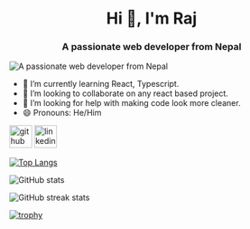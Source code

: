 <h1 align="center">Hi 👋, I'm Raj</h1>
<h3 align="center">A passionate web developer from Nepal</h3>

![A passionate web developer from Nepal](https://cdn.discordapp.com/attachments/711212809098231808/1243139580857683998/banner2.png?ex=66506374&is=664f11f4&hm=288dd1decf6262ef2b4e560312d159d4e0ccc0c83c30735dc77a7187296ec73a&)


- 🌱 I’m currently learning React, Typescript. 
- 👯 I’m looking to collaborate on any react based project. 
- 🤔 I’m looking for help with making code look more cleaner. 
- 😄 Pronouns: He/Him 


[<img src='https://upload.wikimedia.org/wikipedia/commons/a/ae/Github-desktop-logo-symbol.svg' alt='github' height='40'>](https://github.com/RajSanjel)  [<img src='https://cdn1.iconfinder.com/data/icons/logotypes/32/circle-linkedin-512.png' alt='linkedin' height='40'>](https://www.linkedin.com/in/rajprasadsanjel/)  


[![Top Langs](https://github-readme-stats.vercel.app/api/top-langs/?username=RajSanjel)](https://github.com/anuraghazra/github-readme-stats)

![GitHub stats](https://github-readme-stats.vercel.app/api?username=RajSanjel&show_icons=true&count_private=true)  

![GitHub streak stats](https://streak-stats.demolab.com/?user=RajSanjel)  

[![trophy](https://github-profile-trophy.vercel.app/?username=RajSanjel)](https://github.com/ryo-ma/github-profile-trophy)
